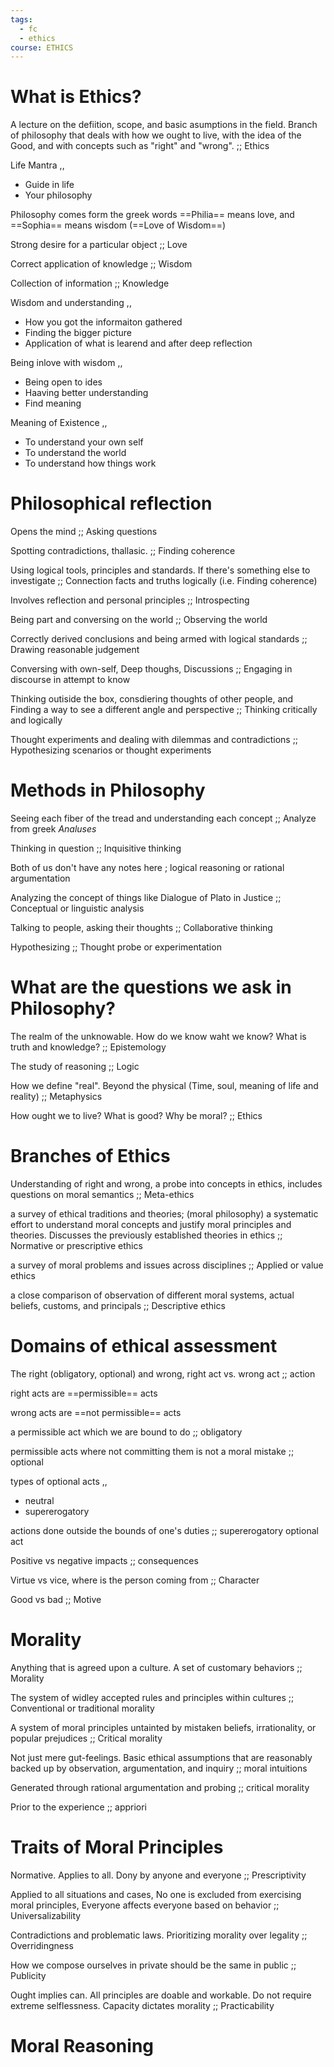 ```yaml
---
tags:
  - fc
  - ethics
course: ETHICS
---
```


# What is Ethics? 

A lecture on the defiition, scope, and basic asumptions in the field. Branch of philosophy that deals with how we ought to live, with the idea of the Good, and with concepts such as "right" and "wrong". ;; Ethics 

Life Mantra 
,,
- Guide in life 
- Your philosophy

Philosophy comes form the greek words ==Philia== means love, and ==Sophia== means wisdom (==Love of Wisdom==)

Strong desire for a particular object ;; Love

Correct application of knowledge ;; Wisdom 

Collection of information ;; Knowledge 

Wisdom and understanding 
,,
- How you got the informaiton gathered
- Finding the bigger picture 
- Application of what is learend and after deep reflection 

Being inlove with wisdom 
,,
- Being open to ides 
- Haaving better understanding 
- Find meaning


Meaning of Existence 
,,
- To understand your own self 
- To understand the world 
- To understand how things work

# Philosophical reflection 

Opens the mind ;; Asking questions

Spotting contradictions, thallasic. ;; Finding coherence 

Using logical tools, principles and standards. If there's something else to investigate ;; Connection facts and truths logically (i.e. Finding coherence)

Involves reflection and personal principles ;; Introspecting 

Being part and conversing on the world ;; Observing the world 

Correctly derived conclusions and being armed with logical standards ;; Drawing reasonable judgement 

Conversing with own-self, Deep thoughs, Discussions ;; Engaging in discourse in attempt to know 

Thinking outiside the box, consdiering thoughts of other people, and Finding a way to see a different angle and perspective ;; Thinking critically and logically 

Thought experiments and dealing with dilemmas and contradictions ;; Hypothesizing scenarios or thought experiments


# Methods in Philosophy 

Seeing each fiber of the tread and understanding each concept ;; Analyze from greek *Analuses*

Thinking in question ;; Inquisitive thinking 

Both of us don't have any notes here ; logical reasoning or rational argumentation 

Analyzing the concept of things like Dialogue of Plato in Justice ;; Conceptual or linguistic analysis

Talking to people, asking their thoughts ;; Collaborative thinking

Hypothesizing ;; Thought probe or experimentation 

# What are the questions we ask in Philosophy? 

The realm  of the unknowable. How do we know waht we know? What is truth and knowledge? ;; Epistemology

The study of reasoning ;; Logic

How we define "real". Beyond the physical (Time, soul, meaning of life and reality) ;; Metaphysics

How ought we to live? What is good? Why be moral? ;; Ethics 


# Branches of Ethics

Understanding of right and wrong, a probe into concepts in ethics, includes questions on moral semantics ;; Meta-ethics

a survey of ethical traditions and theories; (moral philosophy) a systematic effort to understand moral concepts and justify moral principles and theories. Discusses the previously established theories in ethics ;; Normative or prescriptive ethics

a survey of moral problems and issues across disciplines ;; Applied or value ethics

a close comparison of observation of different moral systems, actual beliefs, customs, and principals ;; Descriptive ethics

# Domains of ethical assessment

The right (obligatory, optional) and wrong, right act vs. wrong act ;; action

right acts are ==permissible== acts

wrong acts are ==not permissible== acts

a permissible act which we are bound to do ;; obligatory

permissible acts where not committing them is not a moral mistake ;; optional

types of optional acts
,,
- neutral
- supererogatory

actions done outside the bounds of one's duties ;; supererogatory optional act

Positive vs negative impacts ;; consequences

Virtue vs vice, where is the person coming from ;; Character 

Good vs bad ;; Motive

# Morality

Anything that is agreed upon a culture. A set of customary behaviors ;; Morality 

The system of widley accepted rules and principles within cultures ;; Conventional or traditional morality 

A system of moral principles untainted by mistaken beliefs, irrationality, or popular prejudices ;; Critical morality 

Not just mere gut-feelings. Basic ethical assumptions that are reasonably backed up by observation, argumentation, and inquiry ;; moral intuitions

Generated through rational argumentation and probing ;; critical morality

Prior to the experience ;; appriori 

# Traits of Moral Principles 

Normative. Applies to all. Dony by anyone and everyone ;; Prescriptivity 

Applied to all situations and cases, No one is excluded from exercising moral principles, Everyone affects everyone based on behavior ;; Universalizability 

Contradictions and problematic laws. Prioritizing morality over legality ;; Overridingness

How we compose ourselves in private should be the same in public ;; Publicity

Ought implies can. All principles are doable and workable. Do not require extreme selflessness. Capacity dictates morality ;; Practicability 

# Moral Reasoning

